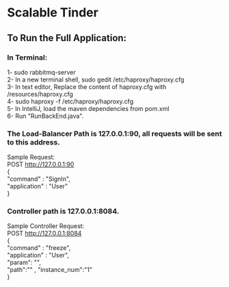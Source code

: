 # Scalable Tinder

## To Run the Full Application:

### In Terminal:

1- sudo rabbitmq-server  
2- In a new terminal shell,  sudo gedit  /etc/haproxy/haproxy.cfg   
3- In text editor, Replace the content of haproxy.cfg with /resources/haproxy.cfg  
4- sudo haproxy -f /etc/haproxy/haproxy.cfg  
5- In IntelliJ, load the maven dependencies from pom.xml  
6- Run "RunBackEnd.java".  

### The Load-Balancer Path is 127.0.0.1:90, all requests will be sent to this address.  

Sample Request:   
POST http://127.0.0.1:90  
{  
"command" : "SignIn",  
"application" : "User"  
}  

### Controller path is 127.0.0.1:8084.  

Sample Controller Request:  
POST http://127.0.0.1:8084  
{  
"command" : "freeze",  
"application" : "User",  
"param": "",  
"path":""   ,
"instance_num":"1"  
}  
